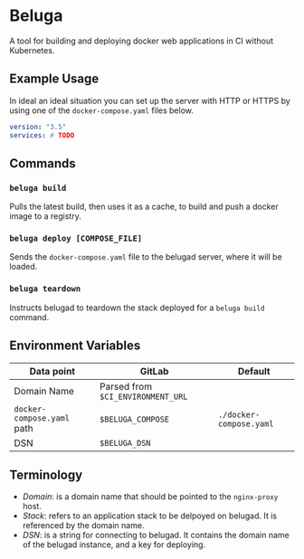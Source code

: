 # Beluga

A tool for building and deploying docker web applications in CI without Kubernetes.

## Example Usage

In ideal an ideal situation you can set up the server with HTTP or HTTPS by using one of the `docker-compose.yaml` files below.

```yaml
version: "3.5"
services: # TODO
```

## Commands

### `beluga build`

Pulls the latest build, then uses it as a cache, to build and push a docker image to a registry.

### `beluga deploy [COMPOSE_FILE]`

Sends the `docker-compose.yaml` file to the belugad server, where it will be loaded.

### `beluga teardown`

Instructs belugad to teardown the stack deployed for a `beluga build` command.

## Environment Variables


| Data point                 | GitLab                            | Default                 |
|----------------------------|-----------------------------------|-------------------------|
| Domain Name                | Parsed from `$CI_ENVIRONMENT_URL` |                         |
| `docker-compose.yaml` path | `$BELUGA_COMPOSE`                 | `./docker-compose.yaml` |
| DSN                        | `$BELUGA_DSN`                     |                         |

## Terminology

- *Domain*: is a domain name that should be pointed to the `nginx-proxy` host.
- *Stack*: refers to an application stack to be delpoyed on belugad. It is referenced by the domain name.
- *DSN*: is a string for connecting to belugad. It contains the domain name of the belugad instance, and a key for deploying.